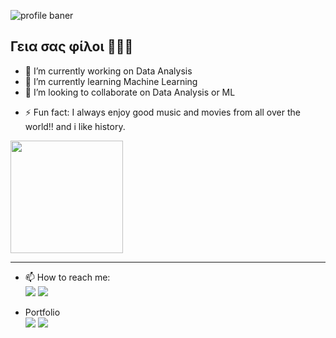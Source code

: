 ![profile baner](https://miro.medium.com/max/3840/1*hbM0Pz2RNW5SsQnMQPwL2g.jpeg)

## Γεια σας φίλοι 🕵🏼‍♂️


<!-- **ashen007/ashen007** is a ✨ _special_ ✨ repository because its `README.md` (this file) appears on your GitHub profile. -->

- 🔭 I’m currently working on Data Analysis
- 🌱 I’m currently learning Machine Learning
- 👯 I’m looking to collaborate on Data Analysis or ML 
<!-- - 🤔 I’m looking for help with  -->
<!-- - 💬 Ask me about ... -->

<!-- - 😄 Pronouns: ... -->
- ⚡ Fun fact: I always enjoy good music and movies from all over the world!! and i like history.


<!-- <p align="right">Visitors count <img src="https://profile-counter.glitch.me/ashen007/count.svg" /> -->
<img height="180em" src="https://github-readme-stats.vercel.app/api?username=ashen007&show_icons=true&hide_border=true&&count_private=true&include_all_commits=true" />
<hr/>

- 📫 How to reach me: <br>
[<img src="https://img.icons8.com/bubbles/50/000000/gmail.png" />](mailto:hewarathna@outlook.com) 
[<img target="_blank" src="https://img.icons8.com/bubbles/50/000000/linkedin.png"/>](https://www.linkedin.com/in/ashen-iranga-91771315b/)

- Portfolio <br>
[<img src="https://img.icons8.com/fluency/48/000000/blog.png"/>](https://datamobteam.blogspot.com/)
[<img src="https://img.icons8.com/color/48/000000/suitcase.png"/>](https://sites.google.com/view/ashen-portfolio)

<br>
